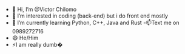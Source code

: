 - 👋 Hi, I’m @Victor Chilomo
- 👀 I’m interested in coding (back-end) but i do front end mostly 
- 🌱 I’m currently learning Python, C++, Java and Rust
-📫Text me on 0989272716
- 😄 He/Him
- ⚡I am really dumb�


  

